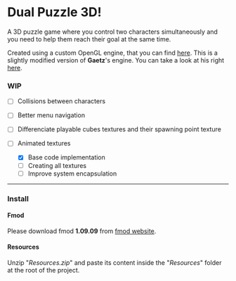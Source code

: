 # Dual Puzzle 3D!

A 3D puzzle game where you control two characters simultaneously and you need to help them reach their goal at the same time.

Created using a custom OpenGL engine, that you can find [here](https://github.com/Oreyato/SimpleOpenGLEngine). This is a slightly modified version of **Gaetz**'s engine. You can take a look at his right [here](https://github.com/Gaetz/opengl-training/tree/master/SimpleEngineWithOpenGL/SimpleEngineWithOpenGL-030).

### WIP
- [ ] Collisions between characters
- [ ] Better menu navigation
- [ ] Differenciate playable cubes textures and their spawning point texture

- [ ] Animated textures
    - [x] Base code implementation
    - [ ] Creating all textures
    - [ ] Improve system encapsulation

___
### Install
#### Fmod
Please download fmod **1.09.09** from [fmod website](https://www.fmod.com/download#fmodengine).

#### Resources
Unzip "*Resources.zip*" and paste its content inside the "*Resources*" folder at the root of the project.
